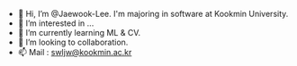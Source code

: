 - 👋 Hi, I’m @Jaewook-Lee. I'm majoring in software at Kookmin University.
- 👀 I’m interested in ...
- 🌱 I’m currently learning ML & CV.
- 💞️ I’m looking to collaboration.
- 📫 Mail : swljw@kookmin.ac.kr

<!---
Jaewook-Lee/Jaewook-Lee is a ✨ special ✨ repository because its `README.md` (this file) appears on your GitHub profile.
You can click the Preview link to take a look at your changes.
--->

